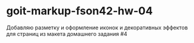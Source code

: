 # goit-markup-fson42-hw-04
Добавляю разметку и оформление иконок и декоративных эффектов для страниц из макета домашнего задания #4
